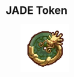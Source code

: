 # JADE Token

<figure><img src="../../.gitbook/assets/1_NePog85jm1bEqIQ6CPhUHg.png" alt=""><figcaption></figcaption></figure>
